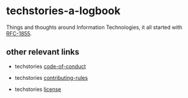 # techstories-a-logbook
Things and thoughts around Information Technologies, it all started with [RFC-1855](https://www.rfc-editor.org/rfc/rfc1855).

## other relevant links

- techstories [code-of-conduct](./CODE_OF_CONDUCT.md)

- techstories [contributing-rules](./CONTRIBUTING.md)

- techstories [license](./LICENSE.md)
